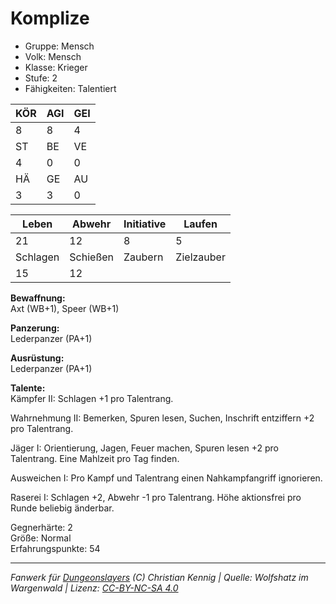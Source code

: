 # Komplize  
- Gruppe: Mensch  
- Volk: Mensch  
- Klasse: Krieger  
- Stufe: 2  
- Fähigkeiten: Talentiert  


| KÖR | AGI | GEI |  
| --- | --- | --- |  
| 8   | 8   | 4   |
| ST  | BE  | VE  |  
| 4   | 0   | 0   |
| HÄ  | GE  | AU  |  
| 3   | 3   | 0   |


| Leben    | Abwehr   | Initiative | Laufen     |
| -------- | -------- | ---------- | ---------- |
| 21       | 12       | 8          | 5          |
| Schlagen | Schießen | Zaubern    | Zielzauber |
| 15       | 12       |            |            |

**Bewaffnung:**  
Axt (WB+1), Speer (WB+1)

**Panzerung:**  
Lederpanzer (PA+1)

**Ausrüstung:**  
Lederpanzer (PA+1)

**Talente:**  
Kämpfer II: Schlagen +1 pro Talentrang. 

Wahrnehmung II: Bemerken, Spuren lesen, Suchen, Inschrift entziffern +2 pro Talentrang. 

Jäger I: Orientierung, Jagen, Feuer machen, Spuren lesen +2 pro Talentrang. Eine Mahlzeit pro Tag finden. 

Ausweichen I: Pro Kampf und Talentrang einen Nahkampfangriff ignorieren. 

Raserei I: Schlagen +2, Abwehr -1 pro Talentrang. Höhe aktionsfrei pro Runde beliebig änderbar. 


Gegnerhärte: 2  
Größe: Normal  
Erfahrungspunkte: 54  



___
*Fanwerk für [Dungeonslayers](https://www.dungeonslayers.net/) (C) Christian Kennig | Quelle: Wolfshatz im Wargenwald | Lizenz: [CC-BY-NC-SA 4.0](https://creativecommons.org/licenses/by-nc-sa/4.0/deed.de)*